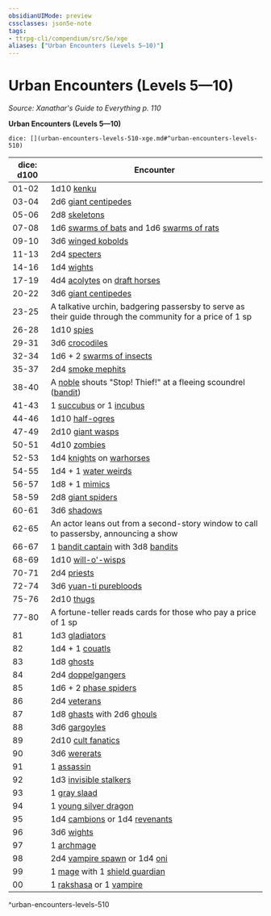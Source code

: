 ```yaml
---
obsidianUIMode: preview
cssclasses: json5e-note
tags:
- ttrpg-cli/compendium/src/5e/xge
aliases: ["Urban Encounters (Levels 5—10)"]
---
```

# Urban Encounters (Levels 5—10)
*Source: Xanathar's Guide to Everything p. 110* 

**Urban Encounters (Levels 5—10)**

`dice: [](urban-encounters-levels-510-xge.md#^urban-encounters-levels-510)`

| dice: d100 | Encounter |
|------------|-----------|
| 01-02 | 1d10 [kenku](3-Mechanics/CLI/bestiary/humanoid/kenku.md) |
| 03-04 | 2d6 [giant centipedes](3-Mechanics/CLI/bestiary/beast/giant-centipede.md) |
| 05-06 | 2d8 [skeletons](3-Mechanics/CLI/bestiary/undead/skeleton.md) |
| 07-08 | 1d6 [swarms of bats](3-Mechanics/CLI/bestiary/beast/swarm-of-bats.md) and 1d6 [swarms of rats](3-Mechanics/CLI/bestiary/beast/swarm-of-rats.md) |
| 09-10 | 3d6 [winged kobolds](3-Mechanics/CLI/bestiary/humanoid/winged-kobold.md) |
| 11-13 | 2d4 [specters](3-Mechanics/CLI/bestiary/undead/specter.md) |
| 14-16 | 1d4 [wights](3-Mechanics/CLI/bestiary/undead/wight.md) |
| 17-19 | 4d4 [acolytes](3-Mechanics/CLI/bestiary/humanoid/acolyte.md) on [draft horses](3-Mechanics/CLI/bestiary/beast/draft-horse.md) |
| 20-22 | 3d6 [giant centipedes](3-Mechanics/CLI/bestiary/beast/giant-centipede.md) |
| 23-25 | A talkative urchin, badgering passersby to serve as their guide through the community for a price of 1 sp |
| 26-28 | 1d10 [spies](3-Mechanics/CLI/bestiary/humanoid/spy.md) |
| 29-31 | 3d6 [crocodiles](3-Mechanics/CLI/bestiary/beast/crocodile.md) |
| 32-34 | 1d6 + 2 [swarms of insects](3-Mechanics/CLI/bestiary/beast/swarm-of-insects.md) |
| 35-37 | 2d4 [smoke mephits](3-Mechanics/CLI/bestiary/elemental/smoke-mephit.md) |
| 38-40 | A [noble](3-Mechanics/CLI/bestiary/humanoid/noble.md) shouts "Stop! Thief!" at a fleeing scoundrel ([bandit](3-Mechanics/CLI/bestiary/humanoid/bandit.md)) |
| 41-43 | 1 [succubus](3-Mechanics/CLI/bestiary/fiend/succubus.md) or 1 [incubus](3-Mechanics/CLI/bestiary/fiend/incubus.md) |
| 44-46 | 1d10 [half-ogres](3-Mechanics/CLI/bestiary/giant/half-ogre-ogrillon.md) |
| 47-49 | 2d10 [giant wasps](3-Mechanics/CLI/bestiary/beast/giant-wasp.md) |
| 50-51 | 4d10 [zombies](3-Mechanics/CLI/bestiary/undead/zombie.md) |
| 52-53 | 1d4 [knights](3-Mechanics/CLI/bestiary/humanoid/knight.md) on [warhorses](3-Mechanics/CLI/bestiary/beast/warhorse.md) |
| 54-55 | 1d4 + 1 [water weirds](3-Mechanics/CLI/bestiary/elemental/water-weird.md) |
| 56-57 | 1d8 + 1 [mimics](3-Mechanics/CLI/bestiary/monstrosity/mimic.md) |
| 58-59 | 2d8 [giant spiders](3-Mechanics/CLI/bestiary/beast/giant-spider.md) |
| 60-61 | 3d6 [shadows](3-Mechanics/CLI/bestiary/undead/shadow.md) |
| 62-65 | An actor leans out from a second-story window to call to passersby, announcing a show |
| 66-67 | 1 [bandit captain](3-Mechanics/CLI/bestiary/humanoid/bandit-captain.md) with 3d8 [bandits](3-Mechanics/CLI/bestiary/humanoid/bandit.md) |
| 68-69 | 1d10 [will-o'-wisps](3-Mechanics/CLI/bestiary/undead/will-o-wisp.md) |
| 70-71 | 2d4 [priests](3-Mechanics/CLI/bestiary/humanoid/priest.md) |
| 72-74 | 3d6 [yuan-ti purebloods](3-Mechanics/CLI/bestiary/humanoid/yuan-ti-pureblood.md) |
| 75-76 | 2d10 [thugs](3-Mechanics/CLI/bestiary/humanoid/thug.md) |
| 77-80 | A fortune-teller reads cards for those who pay a price of 1 sp |
| 81 | 1d3 [gladiators](3-Mechanics/CLI/bestiary/humanoid/gladiator.md) |
| 82 | 1d4 + 1 [couatls](3-Mechanics/CLI/bestiary/celestial/couatl.md) |
| 83 | 1d8 [ghosts](3-Mechanics/CLI/bestiary/undead/ghost.md) |
| 84 | 2d4 [doppelgangers](3-Mechanics/CLI/bestiary/monstrosity/doppelganger.md) |
| 85 | 1d6 + 2 [phase spiders](3-Mechanics/CLI/bestiary/monstrosity/phase-spider.md) |
| 86 | 2d4 [veterans](3-Mechanics/CLI/bestiary/humanoid/veteran.md) |
| 87 | 1d8 [ghasts](3-Mechanics/CLI/bestiary/undead/ghast.md) with 2d6 [ghouls](3-Mechanics/CLI/bestiary/undead/ghoul.md) |
| 88 | 3d6 [gargoyles](3-Mechanics/CLI/bestiary/elemental/gargoyle.md) |
| 89 | 2d10 [cult fanatics](3-Mechanics/CLI/bestiary/humanoid/cult-fanatic.md) |
| 90 | 3d6 [wererats](3-Mechanics/CLI/bestiary/humanoid/wererat.md) |
| 91 | 1 [assassin](3-Mechanics/CLI/bestiary/humanoid/assassin.md) |
| 92 | 1d3 [invisible stalkers](3-Mechanics/CLI/bestiary/elemental/invisible-stalker.md) |
| 93 | 1 [gray slaad](3-Mechanics/CLI/bestiary/aberration/gray-slaad.md) |
| 94 | 1 [young silver dragon](3-Mechanics/CLI/bestiary/dragon/young-silver-dragon.md) |
| 95 | 1d4 [cambions](3-Mechanics/CLI/bestiary/fiend/cambion.md) or 1d4 [revenants](3-Mechanics/CLI/bestiary/undead/revenant.md) |
| 96 | 3d6 [wights](3-Mechanics/CLI/bestiary/undead/wight.md) |
| 97 | 1 [archmage](3-Mechanics/CLI/bestiary/humanoid/archmage.md) |
| 98 | 2d4 [vampire spawn](3-Mechanics/CLI/bestiary/undead/vampire-spawn.md) or 1d4 [oni](3-Mechanics/CLI/bestiary/giant/oni.md) |
| 99 | 1 [mage](3-Mechanics/CLI/bestiary/humanoid/mage.md) with 1 [shield guardian](3-Mechanics/CLI/bestiary/construct/shield-guardian.md) |
| 00 | 1 [rakshasa](3-Mechanics/CLI/bestiary/fiend/rakshasa.md) or 1 [vampire](3-Mechanics/CLI/bestiary/undead/vampire.md) |
^urban-encounters-levels-510